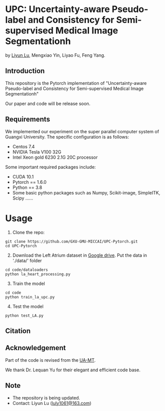 # UPC: Uncertainty-aware Pseudo-label and Consistency for Semi-supervised Medical Image Segmentationh

by [Liyun Lu](https://github.com/liyun-lu), Mengxiao Yin, Liyao Fu, Feng Yang.

## Introduction
This repository is the Pytorch implementation of "Uncertainty-aware Pseudo-label and Consistency for Semi-supervised Medical Image Segmentationh"

Our paper and code will be release soon.

## Requirements
We implemented our experiment on the super parallel computer system of Guangxi University. The specific configuration is as follows:
* Centos 7.4
* NVIDIA Tesla V100 32G
* Intel Xeon gold 6230 2.1G 20C processor

Some important required packages include:
* CUDA 10.1
* Pytorch == 1.6.0
* Python == 3.8 
* Some basic python packages such as Numpy, Scikit-image, SimpleITK, Scipy ......

# Usage

1. Clone the repo:
```
git clone https://github.com/GXU-GMU-MICCAI/UPC-Pytorch.git 
cd UPC-Pytorch
```

2. Download the Left Atrium dataset in [Google drive](https://drive.google.com/file/d/1CKEtfOGRQhjySYf4MnTgrdEOcuYbBC2t/view?usp=sharing).
Put the data in './data/'  folder
```
cd code/dataloaders
python la_heart_processing.py
```

3. Train the model
```
cd code
python train_la_upc.py
```

4. Test the model
```
python test_LA.py
```

## Citation

## Acknowledgement
Part of the code is revised from the [UA-MT](https://github.com/yulequan/UA-MT).

We thank Dr. Lequan Yu for their elegant and efficient code base.

## Note
* The repository is being updated.
* Contact: Liyun Lu (luly1061@163.com)
